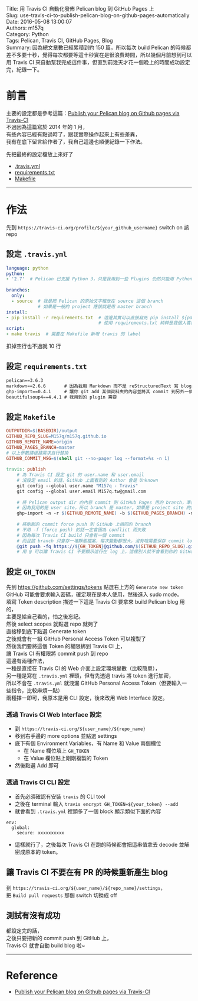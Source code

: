 Title: 用 Travis CI 自動化發佈 Pelican blog 到 GitHub Pages 上  
Slug: use-travis-ci-to-publish-pelican-blog-on-github-pages-automatically  
Date: 2016-05-08 13:00:07  
Authors: m157q  
Category: Python  
Tags: Pelican, Travis CI, GitHub Pages, Blog  
Summary: 因為總文章數已經累積到約 150 篇，所以每次 build Pelican 的時候都差不多要十秒，覺得每次都要等這十秒實在是很浪費時間，所以幾個月前想到可以用 Travis CI 來自動幫我完成這件事，但直到前幾天才花一個晚上的時間成功設定完，紀錄一下。  
  
  
# 前言  
  
主要的設定都是參考這篇：[Publish your Pelican blog on Github pages via Travis-CI](http://blog.mathieu-leplatre.info/publish-your-pelican-blog-on-github-pages-via-travis-ci.html)  
不過因為這篇寫於 2014 年的 1 月，  
有些內容已經有點過時了，跟我實際操作起來上有些差異，  
我有在底下留言給作者了，我自己這邊也順便紀錄一下作法。  
  
先把最終的設定檔放上來好了  
  
+ [.travis.yml](https://github.com/M157q/m157q.github.io/blob/source/.travis.yml)  
+ [requirements.txt](https://github.com/M157q/m157q.github.io/blob/source/requirements.txt)  
+ [Makefile](https://github.com/M157q/m157q.github.io/blob/source/Makefile)  
  
---  
  
# 作法  
  
先到 `https://travis-ci.org/profile/${your_github_username}` switch on 該 repo  
  
## 設定 `.travis.yml`  
  
```yaml  
language: python  
python:  
- '2.7'  # Pelican 已支援 Python 3，只是我用到一些 Plugins 仍然只能用 Python 2  
  
branches:  
  only:  
  - source  # 我是把 Pelican 的原始文字檔放在 source 這個 branch  
            # 如果是一般的 project 應該就是用 master branch  
install:  
- pip install -r requirements.txt  # 這邊其實可以直接寫死 pip install ${package}  
                                   # 使用 requirements.txt 純粹是我個人喜好  
script:  
- make travis  # 需要在 Makefile 新增 travis 的 label  
```  
  
扣掉空行也不過就 10 行  
  
  
## 設定 `requirements.txt`  
  
```txt  
pelican==3.6.3  
markdown==2.6.6       # 因為我用 Markdown 而不是 reStructuredText 寫 blog  
ghp-import==0.4.1     # 讓你 git add 某個資料夾的內容並將其 commit 到另外一個 branch  
beautifulsoup4==4.4.1 # 我用到的 plugin 需要  
```  
  
  
## 設定 `Makefile`  
  
```Makefile  
OUTPUTDIR=$(BASEDIR)/output  
GITHUB_REPO_SLUG=M157q/m157q.github.io  
GITHUB_REMOTE_NAME=origin  
GITHUB_PAGES_BRANCH=master  
# 以上參數請根據需求自行替換  
GITHUB_COMMIT_MSG=$(shell git --no-pager log --format=%s -n 1)  
  
travis: publish  
    # 為 Travis CI 設定 git 的 user.name 和 user.email  
    # 沒設定 email 的話，GitHub 上面看到的 Author 會是 Unknown  
    git config --global user.name "M157q - Travis"  
    git config --global user.email M157q.tw@gmail.com  
  
    # 將 Pelican output dir 的內容 commit 到 GitHub Pages 用的 branch，準備 push 上去  
    # 因為我用的是 user site，所以 branch 是 master。如果是 project site 的話，branch 會是 gh-pages  
    ghp-import -n -r $(GITHUB_REMOTE_NAME) -b $(GITHUB_PAGES_BRANCH) -m "$(GITHUB_COMMIT_MSG)" $(OUTPUTDIR)  
  
    # 將剛剛的 commit force push 到 GitHub 上相同的 branch  
    # 不用 -f (force push) 的話一定會因為 conflict 而失敗  
    # 因為每次 Travis CI build 只會有一個 commit  
    # 而且該 branch 只會存一堆靜態檔案，每次變動都很大，沒有啥需要保存 commit log 的必要性。  
    @git push -fq https://${GH_TOKEN}@github.com/$(GITHUB_REPO_SLUG).git $(GITHUB_PAGES_BRANCH):$(GITHUB_PAGES_BRANCH) > /dev/null  
    # 用 @ 可以讓 Travis CI 不要顯示這行在 log 上，這樣別人就不會看到你的 GitHub Personal Access Token 了，也就是這裡用的 ${GH_TOKEN}  
```  
  
  
## 設定 `GH_TOKEN`  
  
先到 <https://github.com/settings/tokens> 點選右上方的 `Generate new token`  
GitHub 可能會要求輸入密碼，確定現在是本人使用，然後進入 sudo mode。  
填寫 Token description 描述一下這是 Travis CI 要拿來 build Pelican blog 用的，  
主要是給自己看的，怕之後忘記。  
然後 select scopes 就點選 repo 就夠了  
直接移到底下點選 Generate token  
之後就會有一組 GitHub Personal Access Token 可以複製了  
然後我們要將這個 Token 的權限綁到 Travis CI 上，  
讓 Travis CI 有權限將 commit push 到 repo  
這邊有兩種作法，  
一種是直接在 Travis CI 的 Web 介面上設定環境變數（比較簡單），  
另一種是寫在 `.travis.yml` 裡頭，但有先透過 travis 將 token 進行加密，  
所以不會在 `.travis.yml` 就洩漏 GitHub Personal Access Token（但要輸入一些指令，比較麻煩一點）  
兩種擇一即可，我原本是用 CLI 設定，後來改用 Web Interface 設定。  
  
### 透過 Travis CI Web Interface 設定  
  
+ 到 `https://travis-ci.org/${user_name}/${repo_name}`  
+ 移到右手邊的 more options 並點選 settings  
+ 底下有個 Environment Variables，有 Name 和 Value 兩個欄位  
    + 在 Name 欄位填上 `GH_TOKEN`  
    + 在 Value 欄位貼上剛剛複製的 Token  
+ 然後點選 Add 即可  
  
### 透過 Travis CI CLI 設定  
  
+ 首先必須確認有安裝 `travis` 的 CLI tool  
+ 之後在 terminal 輸入 `travis encrypt GH_TOKEN=${your_token} --add`  
+ 就會看到 `.travis.yml` 裡頭多了一個 block 顯示類似下面的內容  
  
```  
env:  
  global:  
    secure: xxxxxxxxxx  
```  
  
+ 這樣就行了，之後每次 Travis CI 在跑的時候都會把這串值拿去 decode 並解密成原本的 token。  
  
  
## 讓 Travis CI 不要在有 PR 的時候重新產生 blog  
  
到 `https://travis-ci.org/${user_name}/${repo_name}/settings`，  
把 `Build pull requests` 那個 switch 切換成 off  
  
  
## 測試有沒有成功  
  
都設定完的話，  
之後只要把新的 commit push 到 GitHub 上，  
Travis CI 就會自動 build blog 啦~  
  
---  
  
# Reference  
  
+ [Publish your Pelican blog on Github pages via Travis-CI](http://blog.mathieu-leplatre.info/publish-your-pelican-blog-on-github-pages-via-travis-ci.html)  
